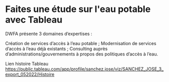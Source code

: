 # Faites une étude sur l'eau potable avec Tableau

DWFA présente 3 domaines d’expertises :

Création de services d’accès à l’eau potable ;
Modernisation de services d’accès à l’eau déjà existants ;
Consulting auprès d’administrations/gouvernements à propos des politiques d’accès à l’eau.

Lien histoire Tableau
https://public.tableau.com/app/profile/sanchez.jose/viz/SANCHEZ_JOSE_3_export_052022/Histoire

